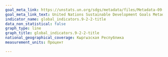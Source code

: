 ```yaml
---
goal_meta_link: https://unstats.un.org/sdgs/metadata/files/Metadata-09-02-02.pdf
goal_meta_link_text: United Nations Sustainable Development Goals Metadata (PDF 323 KB)
indicator_name: global_indicators.9-2-2-title
data_non_statistical: false
graph_type: line
graph_title: global_indicators.9-2-2-title
national_geographical_coverage: Кыргызская Республика
measurement_units: Процент

---
```

